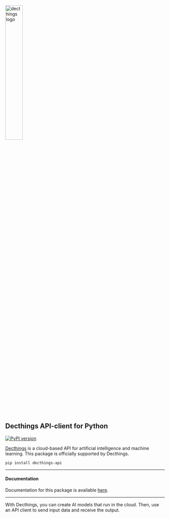<img src="https://decthings.com/logo.png" alt="decthings logo" width="33%" />

## Decthings API-client for Python

[![PyPI version](https://badge.fury.io/py/decthings-api.svg)](https://badge.fury.io/py/decthings-api)

[Decthings](https://decthings.com) is a cloud-based API for artificial intelligence and machine learning. This package is officially supported by Decthings.

`pip install decthings-api`

---
#### Documentation

Documentation for this package is available [here](https://decthings.com/reference/python).

---

With Decthings, you can create AI models that run in the cloud. Then, use an API client to send input data and receive the output.

